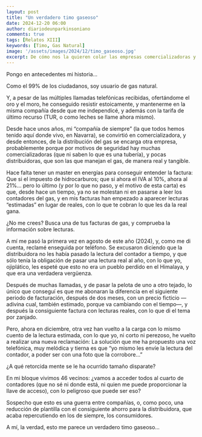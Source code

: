```yaml
---
layout: post
title: "Un verdadero timo gaseoso"
date: 2024-12-20 06:00
author: diariodeunparkinsoniano
comments: true
tags: [Relatos XIII] 
keywords: [Timo, Gas Natural]
image: '/assets/images/2024/12/timo_gaseoso.jpg'
excerpt: De cómo nos la quieren colar las empresas comercializadoras y distribuidoras de Gas Natural
---
```

Pongo en antecedentes mi historia...

Como el 99% de los ciudadanos, soy usuario de gas natural.

Y, a pesar de las múltiples llamadas telefónicas recibidas, ofertándome el oro y el moro, he conseguido resistir estoicamente, y mantenerme en la misma compañía desde que me independicé, y además con la tarifa de último recurso (TUR, o como leches se llame ahora mismo).

Desde hace unos años, mi “compañía de siempre” (la que todos hemos tenido aquí donde vivo, en Navarra), se convirtió en comercializadora, y desde entonces, de la distribución del gas se encarga otra empresa, probablemente porque por motivos de seguridad hay muchas comercializadoras (que ni saben lo que es una tubería), y pocas distribuidoras, que son las que manejan el gas, de manera real y tangible.

Hace falta tener un master en energías para conseguir entender la factura: Que si el impuesto de hidrocarburos; que si ahora el IVA al 10%, ahora al 21%... pero lo último (y por lo que no paso, y el motivo de esta carta) es que, desde hace un tiempo, ya no se molestan ni en pasarse a leer los contadores del gas, y en mis facturas han empezado a aparecer lecturas “estimadas” en lugar de reales, con lo que te cobran lo que les da la real gana.

¿No me crees? Busca una de tus facturas de gas, y comprueba la información sobre lecturas.

A mí me pasó la primera vez en agosto de este año (2024), y, como me di cuenta, reclamé enseguida por teléfono. Se excusaron diciendo que la distribuidora no les había pasado la lectura del contador a tiempo, y que sólo tenía la obligación de pasar una lectura real al año, con lo que yo, ojiplático, les espeté que esto no era un pueblo perdido en el Himalaya, y que era una verdadera vergüenza.

Después de muchas llamadas, y de pasar la pelota de uno a otro tejado, lo único que conseguí es que me abonaran la diferencia en el siguiente periodo de facturación, después de dos meses, con un precio ficticio —adivina cual, también estimado, porque va cambiando con el tiempo—, y después la consiguiente factura con lecturas reales, con lo que di el tema por zanjado.

Pero, ahora en diciembre, otra vez han vuelto a la carga con lo mismo cuento de la lectura estimada, con lo que yo, ni corto ni perezoso, he vuelto a realizar una nueva reclamación: La solución que me ha propuesto una voz telefónica, muy melódica y tierna es que “yo mismo les envíe la lectura del contador, a poder ser con una foto que la corrobore...”

¿A qué retorcida mente se le ha ocurrido tamaño disparate?

En mi bloque vivimos 46 vecinos: ¿vamos a acceder todos al cuarto de contadores (que no sé ni donde está, ni quien me puede proporcionar la llave de acceso), con lo peligroso que puede ser eso?

Sospecho que esto es una guerra entre compañías, o, como poco, una reducción de plantilla con el consiguiente ahorro para la distribuidora, que acaba repercutiendo en los de siempre, los consumidores.

A mí, la verdad, esto me parece un verdadero timo gaseoso...
